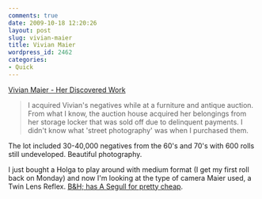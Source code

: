 ```yaml
---
comments: true
date: 2009-10-18 12:20:26
layout: post
slug: vivian-maier
title: Vivian Maier
wordpress_id: 2462
categories:
- Quick
---
```


[Vivian Maier - Her Discovered Work](http://vivianmaier.blogspot.com/)

> I acquired Vivian's negatives while at a furniture and antique auction. From what I know, the auction house acquired her belongings from her storage locker that was sold off due to delinquent payments. I didn't know what 'street photography' was when I purchased them.

The lot included 30-40,000 negatives from the 60's and 70's with 600 rolls still undeveloped. Beautiful photography.

I just bought a Holga to play around with medium format (I get my first roll back on Monday) and now I'm looking at the type of camera Maier used, a Twin Lens Reflex. [B&H; has A Segull for pretty cheap](http://www.bhphotovideo.com/c/product/247807-USA/Seagull_P05440_GC_109_Camera.html).
